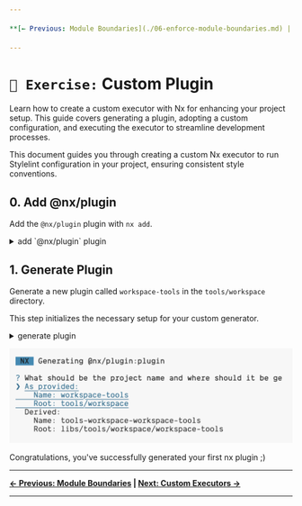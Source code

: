 ```yaml
---

**[← Previous: Module Boundaries](./06-enforce-module-boundaries.md) | [Next: Custom Executors →](./08-custom-executor.md)**

---
```


# `📖 Exercise:` Custom Plugin

Learn how to create a custom executor with Nx for enhancing your project setup. This guide covers generating a plugin, adopting a custom configuration, and executing the executor to streamline development processes.

This document guides you through creating a custom Nx executor to run Stylelint configuration in your project, ensuring consistent style conventions.

## 0. Add @nx/plugin

Add the `@nx/plugin` plugin with `nx add`.

<details>
  <summary>add `@nx/plugin` plugin</summary>

```bash

npx nx add @nx/plugin

```

</details>

## 1. Generate Plugin

Generate a new plugin called `workspace-tools` in the `tools/workspace` directory.

This step initializes the necessary setup for your custom generator.

<details>
  <summary>generate plugin</summary>

```bash

npx nx generate @nx/plugin:plugin tools/workspace --name workspace-tools

```

</details>

![image](./images/custom-plugin-directory.png)

Congratulations, you've successfully generated your first nx plugin ;)

---

**[← Previous: Module Boundaries](./06-enforce-module-boundaries.md) | [Next: Custom Executors →](./08-custom-executor.md)**

---
